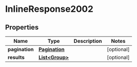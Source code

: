 

# InlineResponse2002

## Properties

Name | Type | Description | Notes
------------ | ------------- | ------------- | -------------
**pagination** | [**Pagination**](Pagination.md) |  |  [optional]
**results** | [**List&lt;Group&gt;**](Group.md) |  |  [optional]



